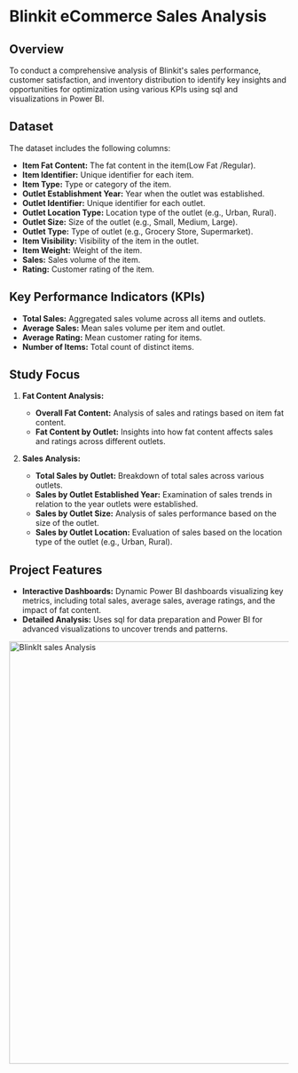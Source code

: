 # Blinkit eCommerce Sales Analysis

## Overview

 To conduct a comprehensive analysis of Blinkit's sales performance, customer satisfaction, and inventory distribution to 
identify key insights and opportunities for optimization using various KPIs using sql and visualizations in Power BI.

## Dataset

The dataset includes the following columns:

- **Item Fat Content:** The fat content in the item(Low Fat /Regular).
- **Item Identifier:** Unique identifier for each item.
- **Item Type:** Type or category of the item.
- **Outlet Establishment Year:** Year when the outlet was established.
- **Outlet Identifier:** Unique identifier for each outlet.
- **Outlet Location Type:** Location type of the outlet (e.g., Urban, Rural).
- **Outlet Size:** Size of the outlet (e.g., Small, Medium, Large).
- **Outlet Type:** Type of outlet (e.g., Grocery Store, Supermarket).
- **Item Visibility:** Visibility of the item in the outlet.
- **Item Weight:** Weight of the item.
- **Sales:** Sales volume of the item.
- **Rating:** Customer rating of the item.

## Key Performance Indicators (KPIs)

- **Total Sales:** Aggregated sales volume across all items and outlets.
- **Average Sales:** Mean sales volume per item and outlet.
- **Average Rating:** Mean customer rating for items.
- **Number of Items:** Total count of distinct items.

## Study Focus

1. **Fat Content Analysis:**
   - **Overall Fat Content:** Analysis of sales and ratings based on item fat content.
   - **Fat Content by Outlet:** Insights into how fat content affects sales and ratings across different outlets.

2. **Sales Analysis:**
   - **Total Sales by Outlet:** Breakdown of total sales across various outlets.
   - **Sales by Outlet Established Year:** Examination of sales trends in relation to the year outlets were established.
   - **Sales by Outlet Size:** Analysis of sales performance based on the size of the outlet.
   - **Sales by Outlet Location:** Evaluation of sales based on the location type of the outlet (e.g., Urban, Rural).

## Project Features

- **Interactive Dashboards:** Dynamic Power BI dashboards visualizing key metrics, including total sales, average sales, average ratings, and the impact of fat content.
- **Detailed Analysis:** Uses sql for data preparation and Power BI for advanced visualizations to uncover trends and patterns.
<img width="1335" height="761" alt="BlinkIt sales Analysis" src="https://github.com/user-attachments/assets/b26d5c29-f975-41e8-8164-0d319babeebb" />
